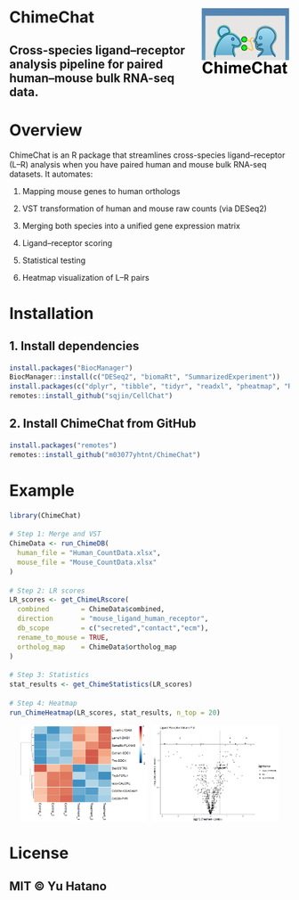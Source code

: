 
<!-- README.md is generated from README.Rmd. Please edit that file -->

# ChimeChat <img src="man/figures/logo.png" align="right" height="120" />

## Cross-species ligand–receptor analysis pipeline for paired human–mouse bulk RNA-seq data.

# Overview

ChimeChat is an R package that streamlines cross-species ligand–receptor
(L–R) analysis when you have paired human and mouse bulk RNA-seq
datasets. It automates:

1.  Mapping mouse genes to human orthologs

2.  VST transformation of human and mouse raw counts (via DESeq2)

3.  Merging both species into a unified gene expression matrix

4.  Ligand–receptor scoring

5.  Statistical testing

6.  Heatmap visualization of L–R pairs

# Installation

## 1. Install dependencies

``` r
install.packages("BiocManager")
BiocManager::install(c("DESeq2", "biomaRt", "SummarizedExperiment"))
install.packages(c("dplyr", "tibble", "tidyr", "readxl", "pheatmap", "RColorBrewer"))
remotes::install_github("sqjin/CellChat")
```

## 2. Install ChimeChat from GitHub

``` r
install.packages("remotes")
remotes::install_github("m03077yhtnt/ChimeChat")
```

# Example

``` r
library(ChimeChat)

# Step 1: Merge and VST
ChimeData <- run_ChimeDB(
  human_file = "Human_CountData.xlsx",
  mouse_file = "Mouse_CountData.xlsx"
)

# Step 2: LR scores
LR_scores <- get_ChimeLRscore(
  combined        = ChimeData$combined,
  direction       = "mouse_ligand_human_receptor",
  db_scope        = c("secreted","contact","ecm"),
  rename_to_mouse = TRUE,
  ortholog_map    = ChimeData$ortholog_map
)

# Step 3: Statistics
stat_results <- get_ChimeStatistics(LR_scores)

# Step 4: Heatmap
run_ChimeHeatmap(LR_scores, stat_results, n_top = 20)
```

<div style="display: flex; justify-content: center;">

<img src="man/figures/workflow.png" width="45%" style="margin-right: 10px;" />
<img src="man/figures/workflow2.png" width="45%" />

</div>

# License

## MIT © Yu Hatano
